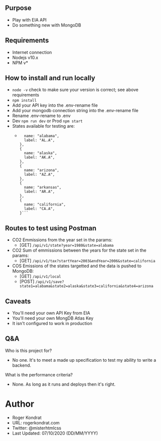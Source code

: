 ## Purpose

- Play with EIA API
- Do something new with MongoDB

## Requirements

- Internet connection
- Nodejs v10.x
- NPM v\*

## How to install and run locally

- `node -v` check to make sure your version is correct; see above requirements
- `npm install`
- Add your API key into the .env-rename file
- Add your mongodb connection string into the .env-rename file
- Rename .env-rename to .env
- Dev `npm run dev` or Prod `npm start`
- States available for testing are:
  - ````{
      name: "alabama",
      label: "AL.A",
    },
    {
      name: "alaska",
      label: "AK.A",
    },
    {
      name: "arizona",
      label: "AZ.A",
    },
    {
      name: "arkansas",
      label: "AR.A",
    },
    {
      name: "california",
      label: "CA.A",
    }```
    ````

## Routes to test using Postman

- CO2 Emmissions from the year set in the params:
  - [GET] `/api/v1/state?year=1980&state=alabama`
- CO2 Sum of emmissions between the years for the state set in the params:
  - [GET] `/api/v1/tax?startYear=2003&endYear=2006&state=california`
- COS Emissions of the states targetted and the data is pushed to MongoDB:
  - [GET] `/api/v1/local`
  - [POST] `/api/v1/save?state1=alabama&state2=alaska&state3=california&state4=arizona`

## Caveats

- You'll need your own API Key from EIA
- You'll need your own MongDB Atlas Key
- It isn't configured to work in production

## Q&A

Who is this project for?

- No one. It's to meet a made up specification to test my ability to write a backend.

What is the performance criteria?

- None. As long as it runs and deploys then it's right.

# Author

- Roger Kondrat
- URL: rogerkondrat.com
- Twitter: @misterhtmlcss
- Last Updated: 07/10/2020 (DD/MM/YYYY)
